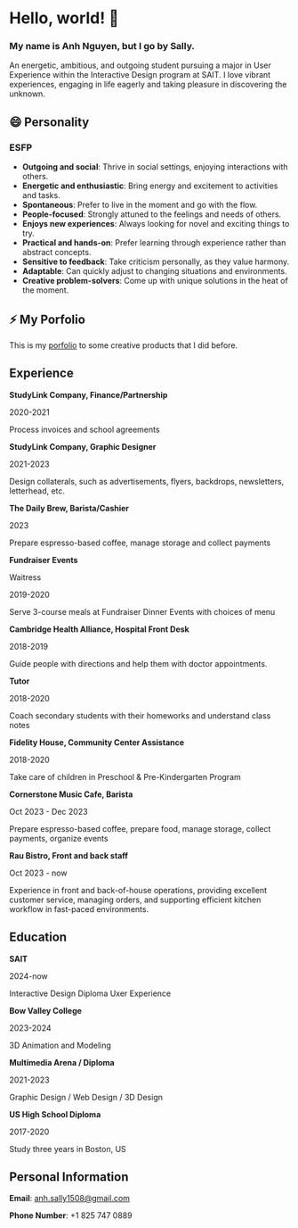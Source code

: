 # Hello, world! 👋

###  My name is Anh Nguyen, but I go by Sally.

An energetic, ambitious, and outgoing student pursuing a major in User Experience within the Interactive Design program at SAIT. I love vibrant experiences, engaging in life eagerly and taking pleasure in discovering the unknown.


## 😄 Personality

### ESFP

- **Outgoing and social**: Thrive in social settings, enjoying interactions with others.
- **Energetic and enthusiastic**: Bring energy and excitement to activities and tasks.
- **Spontaneous**: Prefer to live in the moment and go with the flow.
- **People-focused**: Strongly attuned to the feelings and needs of others.
- **Enjoys new experiences**: Always looking for novel and exciting things to try.
- **Practical and hands-on**: Prefer learning through experience rather than abstract concepts.
- **Sensitive to feedback**: Take criticism personally, as they value harmony.
- **Adaptable**: Can quickly adjust to changing situations and environments.
- **Creative problem-solvers**: Come up with unique solutions in the heat of the moment.


## ⚡ My Porfolio

This is my [porfolio](https://www.behance.net/sallynguyen5) to some creative products that I did before.


## Experience

**StudyLink Company, Finance/Partnership**

2020-2021

Process invoices and school agreements


**StudyLink Company, Graphic Designer**

2021-2023

Design collaterals, such as advertisements,
flyers, backdrops, newsletters, letterhead, etc.


**The Daily Brew, Barista/Cashier**

2023

Prepare espresso-based coffee, manage
storage and collect payments


**Fundraiser Events**

Waitress

2019-2020

Serve 3-course meals at Fundraiser
Dinner Events with choices of menu


**Cambridge Health Alliance, Hospital Front Desk**

2018-2019

Guide people with directions and help
them with doctor appointments.

**Tutor**

2018-2020

Coach secondary students with their
homeworks and understand class notes


**Fidelity House, Community Center Assistance**

2018-2020

Take care of children in Preschool &
Pre-Kindergarten Program


**Cornerstone Music Cafe, Barista**

Oct 2023 - Dec 2023

Prepare espresso-based coffee, prepare food, manage
storage, collect payments, organize events


**Rau Bistro, Front and back staff**

Oct 2023 - now

Experience in front and back-of-house operations, providing excellent customer service, managing orders, and supporting efficient kitchen workflow in fast-paced environments.


## Education

**SAIT**

2024-now

Interactive Design Diploma
Uxer Experience


**Bow Valley College**

2023-2024

3D Animation and Modeling


**Multimedia Arena / Diploma**

2021-2023

Graphic Design / Web Design / 3D Design


**US High School Diploma**

2017-2020

Study three years in Boston, US 


## Personal Information

**Email**: anh.sally1508@gmail.com

**Phone Number**: +1 825 747 0889

<!--
**SallyNguyen2002/SallyNguyen2002** is a ✨ _special_ ✨ repository because its `README.md` (this file) appears on your GitHub profile.

Here are some ideas to get you started:

- 🔭 I’m currently working on ...
- 🌱 I’m currently learning ...
- 👯 I’m looking to collaborate on ...
- 🤔 I’m looking for help with ...
- 💬 Ask me about ...
- 📫 How to reach me: ...
- 😄 Pronouns: ...
- ⚡ Fun fact: ...
-->

